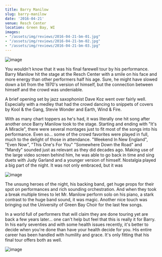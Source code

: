 ```yaml
---
title: Barry Manilow
slug: barry-manilow
date: '2016-04-21'
venue: Resch Center
location: Green Bay, WI
images:
- "/assets/img/reviews/2016-04-21-bm-01.jpg"
- "/assets/img/reviews/2016-04-21-bm-02.jpg"
- "/assets/img/reviews/2016-04-21-bm-03.jpg"
---
```


![image](/assets/img/reviews/2016-04-21-bm-01.jpg)

You wouldn't know that it was his final farewell tour by his performance. Barry Manilow hit the stage at the Resch Center with a smile on his face and more energy than other performers half his age. Sure, he might have slowed down a bit from the 1970's version of himself, but the connection between himself and the crowd was undeniable.

A brief opening set by jazz saxophonist Dave Koz went over fairly well. Especially with a medley that had the crowd dancing to snippets of covers by Kool & the Gang, Stevie Wonder and Earth, Wind & Fire.

With as many chart toppers as he's had, it was literally one hit song after another once Barry Manilow took to the stage. Starting and ending with "It's A Miracle", there were several montages just to fit most of the songs into his performance. Even so… some of the crowd favorites were played in full, much to the delight of those in attendance. "Weekend In New England", "Even Now", "This One's For You" "Somewhere Down the Road" and "Mandy" sounded just as relevant as they did decades ago. Making use of the large video screen behind him, he was able to go back in time and sing duets with Judy Garland and a younger version of himself. Nostalgia played a big part of the night. It was not only embraced, but it was 

![image](/assets/img/reviews/2016-04-21-bm-02.jpg)

The unsung heroes of the night, his backing band, get huge props for their spot on performances and rich sounding orchestration. And when they took a break multiple times to let Mr. Manilow perform solo on his piano, a stark contrast to the huge band sound, it was magic. Another nice touch was bringing out the University of Green Bay Choir for the last few songs.

In a world full of performers that will claim they are done touring yet are back a few years later… one can't help but feel that this is really it for Barry. In his early seventies and with some health issues recently, it's better to decide when you're done than have your health decide for you. His entire career has been handled with humility and grace. It's only fitting that his final tour offers both as well. 

![image](/assets/img/reviews/2016-04-21-bm-03.jpg)